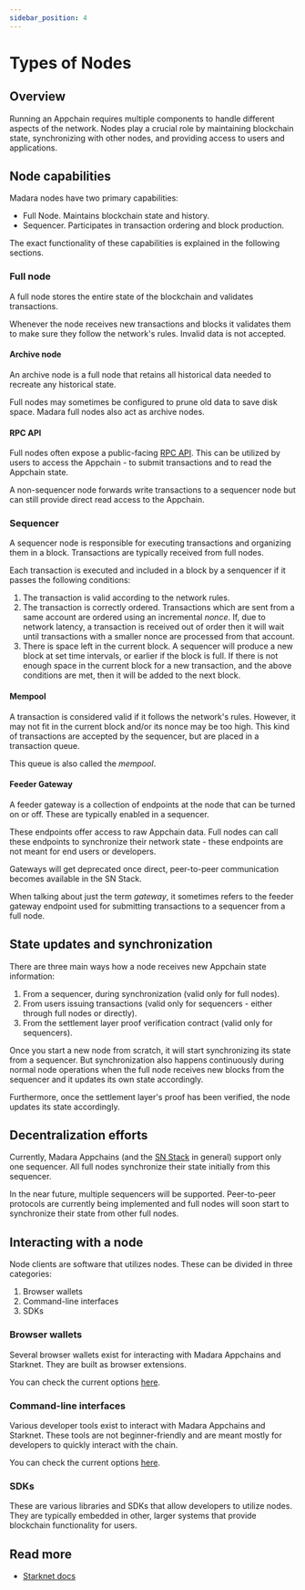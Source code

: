 ```yaml
---
sidebar_position: 4
---
```


# Types of Nodes

## Overview

Running an Appchain requires multiple components to handle different aspects of the network. Nodes play a crucial role by maintaining blockchain state, synchronizing with other nodes, and providing access to users and applications.

## Node capabilities

Madara nodes have two primary capabilities:
- Full Node. Maintains blockchain state and history.
- Sequencer. Participates in transaction ordering and block production.

The exact functionality of these capabilities is explained in the following sections.

### Full node

A full node stores the entire state of the blockchain and validates transactions.

Whenever the node receives new transactions and blocks it validates them to make sure they follow the network's rules. Invalid data is not accepted.

#### Archive node

An archive node is a full node that retains all historical data needed to recreate any historical state.

Full nodes may sometimes be configured to prune old data to save disk space. Madara full nodes also act as archive nodes.

#### RPC API

Full nodes often expose a public-facing [RPC API](https://github.com/starkware-libs/starknet-specs/blob/master/starknet_vs_ethereum_node_apis.md). This can be utilized by users to access the Appchain - to submit transactions and to read the Appchain state.

A non-sequencer node forwards write transactions to a sequencer node but can still provide direct read access to the Appchain.

### Sequencer

A sequencer node is responsible for executing transactions and organizing them in a block. Transactions are typically received from full nodes. 

Each transaction is executed and included in a block by a senquencer if it passes the following conditions:
1. The transaction is valid according to the network rules.
1. The transaction is correctly ordered. Transactions which are sent from a same account are ordered using an incremental *nonce*. If, due to network latency, a transaction is received out of order then it will wait until transactions with a smaller nonce are processed from that account.
1. There is space left in the current block. A sequencer will produce a new block at set time intervals, or earlier if the block is full. If there is not enough space in the current block for a new transaction, and the above conditions are met, then it will be added to the next block.

#### Mempool

A transaction is considered valid if it follows the network's rules. However, it may not fit in the current block and/or its nonce may be too high. This kind of transactions are accepted by the sequencer, but are placed in a transaction queue.

This queue is also called the *mempool*.

#### Feeder Gateway

A feeder gateway is a collection of endpoints at the node that can be turned on or off. These are typically enabled in a sequencer.

These endpoints offer access to raw Appchain data. Full nodes can call these endpoints to synchronize their network state - these endpoints are not meant for end users or developers.

Gateways will get deprecated once direct, peer-to-peer communication becomes available in the SN Stack.

When talking about just the term *gateway*, it sometimes refers to the feeder gateway endpoint used for submitting transactions to a sequencer from a full node.

## State updates and synchronization

There are three main ways how a node receives new Appchain state information:
1. From a sequencer, during synchronization (valid only for full nodes).
1. From users issuing transactions (valid only for sequencers - either through full nodes or directly).
1. From the settlement layer proof verification contract (valid only for sequencers).

Once you start a new node from scratch, it will start synchronizing its state from a sequencer. But synchronization also happens continuously during normal node operations when the full node receives new blocks from the sequencer and it updates its own state accordingly.

Furthermore, once the settlement layer's proof has been verified, the node updates its state accordingly.

## Decentralization efforts

Currently, Madara Appchains (and the [SN Stack](https://www.starknet.io/sn-stack/) in general) support only one sequencer. All full nodes synchronize their state initially from this sequencer.

In the near future, multiple sequencers will be supported. Peer-to-peer protocols are currently being implemented and full nodes will soon start to synchronize their state from other full nodes.

## Interacting with a node

Node clients are software that utilizes nodes. These can be divided in three categories:
1. Browser wallets
1. Command-line interfaces
1. SDKs

### Browser wallets

Several browser wallets exist for interacting with Madara Appchains and Starknet. They are built as browser extensions.

You can check the current options [here](https://www.starknet.io/wallets/).

### Command-line interfaces

Various developer tools exist to interact with Madara Appchains and Starknet. These tools are not beginner-friendly and are meant mostly for developers to quickly interact with the chain.

You can check the current options [here](https://docs.starknet.io/tools/devtools/interacting-with-starknet/).

### SDKs

These are various libraries and SDKs that allow developers to utilize nodes. They are typically embedded in other, larger systems that provide blockchain functionality for users.

## Read more

- [Starknet docs](https://docs.starknet.io/architecture-and-concepts/nodes/)